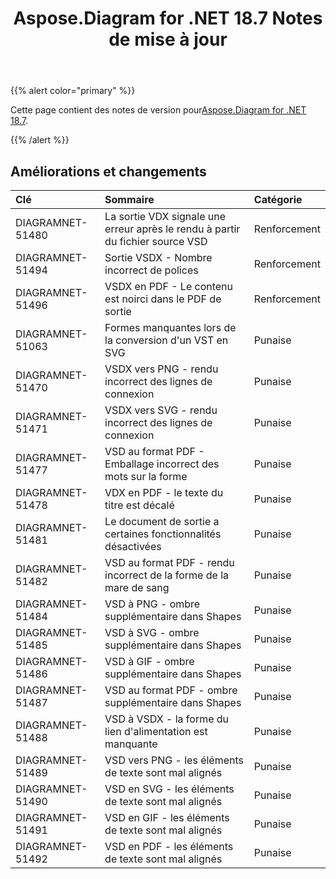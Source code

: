 ﻿---
title: Aspose.Diagram for .NET 18.7 Notes de mise à jour
type: docs
weight: 60
url: /fr/net/aspose-diagram-for-net-18-7-release-notes/
---
{{% alert color="primary" %}} 

 Cette page contient des notes de version pour[Aspose.Diagram for .NET 18.7](https://www.nuget.org/packages/Aspose.Diagram/18.7.0).

{{% /alert %}} 
## **Améliorations et changements**

|**Clé**|**Sommaire**|**Catégorie**|
|:- |:- |:- |
|DIAGRAMNET-51480|La sortie VDX signale une erreur après le rendu à partir du fichier source VSD|Renforcement|
|DIAGRAMNET-51494|Sortie VSDX - Nombre incorrect de polices|Renforcement|
|DIAGRAMNET-51496|VSDX en PDF - Le contenu est noirci dans le PDF de sortie|Renforcement|
|DIAGRAMNET-51063|Formes manquantes lors de la conversion d'un VST en SVG|Punaise|
|DIAGRAMNET-51470|VSDX vers PNG - rendu incorrect des lignes de connexion|Punaise|
|DIAGRAMNET-51471|VSDX vers SVG - rendu incorrect des lignes de connexion|Punaise|
|DIAGRAMNET-51477|VSD au format PDF - Emballage incorrect des mots sur la forme|Punaise|
|DIAGRAMNET-51478|VDX en PDF - le texte du titre est décalé|Punaise|
|DIAGRAMNET-51481|Le document de sortie a certaines fonctionnalités désactivées|Punaise|
|DIAGRAMNET-51482|VSD au format PDF - rendu incorrect de la forme de la mare de sang|Punaise|
|DIAGRAMNET-51484|VSD à PNG - ombre supplémentaire dans Shapes|Punaise|
|DIAGRAMNET-51485|VSD à SVG - ombre supplémentaire dans Shapes|Punaise|
|DIAGRAMNET-51486|VSD à GIF - ombre supplémentaire dans Shapes|Punaise|
|DIAGRAMNET-51487|VSD au format PDF - ombre supplémentaire dans Shapes|Punaise|
|DIAGRAMNET-51488|VSD à VSDX - la forme du lien d'alimentation est manquante|Punaise|
|DIAGRAMNET-51489|VSD vers PNG - les éléments de texte sont mal alignés|Punaise|
|DIAGRAMNET-51490|VSD en SVG - les éléments de texte sont mal alignés|Punaise|
|DIAGRAMNET-51491|VSD en GIF - les éléments de texte sont mal alignés|Punaise|
|DIAGRAMNET-51492|VSD en PDF - les éléments de texte sont mal alignés|Punaise|

